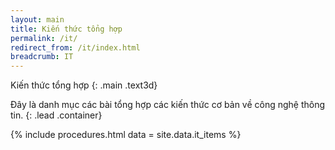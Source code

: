 ```yaml
---
layout: main
title: Kiến thức tổng hợp
permalink: /it/
redirect_from: /it/index.html
breadcrumb: IT
---
```


<section class="intro text-center" markdown="1">
Kiến thức tổng hợp
{: .main .text3d}

Đây là danh mục các bài tổng hợp các kiến thức cơ bản về công nghệ thông tin.
{: .lead .container}
</section>

{% include procedures.html data = site.data.it_items %}